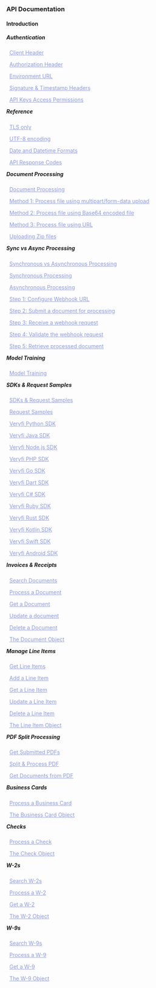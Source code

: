 <h3 className="h3-title" id="new-api-docs-toc">API Documentation</h3>

<h4 className="h4-title bold-text">Introduction</h3>

<h5 className="h5-title bold-text">Authentication</h5>

<a href='/api/docs/auth/#new-api-docs-client-header' style="color: #8B99EE; margin-left: 8px">Client Header</a>

<a href='/api/docs/auth/#new-api-docs-authorization-header' style="color: #8B99EE; margin-left: 8px">Authorization Header</a>

<a href='/api/docs/auth/#new-api-docs-enviroment-url' style="color: #8B99EE; margin-left: 8px">Environment URL</a>

<a href='/api/docs/auth/#new-api-docs-signature-timestamp' style="color: #8B99EE; margin-left: 8px">Signature & Timestamp Headers</a>

<a href='/api/docs/auth/#new-api-docs-api-keys-permission' style="color: #8B99EE; margin-left: 8px">API Keys Access Permissions</a>

<h5 className="h5-title bold-text" style="margin-top: 8px">Reference</h5>

<a href='/api/docs/api-docs-introduction-reference/#api-docs-tls' style="color: #8B99EE; margin-left: 8px">TLS only</a>

<a href='/api/docs/api-docs-introduction-reference/#api-docs-utf-encoding' style="color: #8B99EE; margin-left: 8px">UTF-8 encoding</a>

<a href='/api/docs/api-docs-introduction-reference/#api-docs-date-datetime' style="color: #8B99EE; margin-left: 8px">Date and Datetime Formats</a>

<a href='/api/docs/api-docs-introduction-reference/#api-docs-response-codes' style="color: #8B99EE; margin-left: 8px">API Response Codes</a>

<h5 className="h5-title bold-text" style="margin-top: 8px">Document Processing</h5>

<a href='/api/docs/documents/process/#api-docs-document-processing' style="color: #8B99EE; margin-left: 8px">Document Processing</a>

<a href='/api/docs/documents/process/#form-data-upload-new-api-docs' style="color: #8B99EE; margin-left: 8px">Method 1: Process file using multipart/form-data upload</a>

<a href='/api/docs/documents/process/#base-64-new-api-docs' style="color: #8B99EE; margin-left: 8px">Method 2: Process file using Base64 encoded file</a>

<a href='/api/docs/documents/process/#using-a-url-new-api-docs' style="color: #8B99EE; margin-left: 8px">Method 3: Process file using URL</a>

<a href='/api/docs/documents/process/#uploading-zip-file-new-api-docs' style="color: #8B99EE; margin-left: 8px">Uploading Zip files</a>

<h5 className="h5-title bold-text" style="margin-top: 8px">Sync vs Async Processing</h5>

<a href='/api/docs/api-docs-process-asynchronous/#api-docs-sync-async' style="color: #8B99EE; margin-left: 8px">Synchronous vs Asynchronous Processing</a>

<a href='/api/docs/api-docs-process-asynchronous/#synchronous-response-new-api-docs' style="color: #8B99EE; margin-left: 8px">Synchronous Processing</a>

<a href='/api/docs/api-docs-process-asynchronous/#asynchronous-new-api-docs' style="color: #8B99EE; margin-left: 8px">Asynchronous Processing</a>

<a href='/api/docs/api-docs-process-asynchronous/#set-webhooks-new-api-docs' style="color: #8B99EE; margin-left: 8px">Step 1: Configure Webhook URL</a>

<a href='/api/docs/api-docs-process-asynchronous/#submit-document-new-api-docs' style="color: #8B99EE; margin-left: 8px">Step 2: Submit a document for processing</a>

<a href='/api/docs/api-docs-process-asynchronous/#receive-webhook-new-api-docs' style="color: #8B99EE; margin-left: 8px">Step 3: Receive a webhook request</a>

<a href='/api/docs/api-docs-process-asynchronous/#validate-webhook-new-api-docs' style="color: #8B99EE; margin-left: 8px">Step 4: Validate the webhook request</a>

<a href='/api/docs/api-docs-process-asynchronous/#retrieve-document-new-api-docs' style="color: #8B99EE; margin-left: 8px">Step 5: Retrieve processed document</a>

<h5 className="h5-title bold-text" style="margin-top: 8px">Model Training</h5>

<a href='/api/docs/documents/train/#api-docs-model-training' style="color: #8B99EE; margin-left: 8px">Model Training</a>

<h5 className="h5-title bold-text" style="margin-top: 8px">SDKs & Request Samples</h5>

<a href='/api/docs/sdks/#sdk-samples-intro' style="color: #8B99EE; margin-left: 8px">SDKs & Request Samples</a>

<a href='/api/docs/sdks/#sdk-samples-uipath-postman' style="color: #8B99EE; margin-left: 8px">Request Samples</a>

<a href='api/docs/sdks/#python-sdk-new-api-docs' style="color: #8B99EE; margin-left: 8px">Veryfi Python SDK</a>

<a href='/api/docs/sdks/#java-sdk-new-api-docs' style="color: #8B99EE; margin-left: 8px">Veryfi Java SDK</a>

<a href='/api/docs/sdks/#node-sdk-new-api-docs' style="color: #8B99EE; margin-left: 8px">Veryfi Node.js SDK</a>

<a href='/api/docs/sdks/#php-sdk-new-api-docs' style="color: #8B99EE; margin-left: 8px">Veryfi PHP SDK</a>

<a href='/api/docs/sdks/#go-sdk-new-api-docs' style="color: #8B99EE; margin-left: 8px">Veryfi Go SDK</a>

<a href='/api/docs/sdks/#dart-sdk-new-api-docs' style="color: #8B99EE; margin-left: 8px">Veryfi Dart SDK</a>

<a href='/api/docs/sdks/#csharp-sdk-new-api-docs' style="color: #8B99EE; margin-left: 8px">Veryfi C# SDK</a>

<a href='/api/docs/sdks/#ruby-sdk-new-api-docs' style="color: #8B99EE; margin-left: 8px">Veryfi Ruby SDK</a>

<a href='/api/docs/sdks/#rust-sdk-new-api-docs' style="color: #8B99EE; margin-left: 8px">Veryfi Rust SDK</a>

<a href='/api/docs/sdks/#kotlin-sdk-new-api-docs' style="color: #8B99EE; margin-left: 8px">Veryfi Kotlin SDK</a>

<a href='/api/docs/sdks/#swift-sdk-new-api-docs' style="color: #8B99EE; margin-left: 8px">Veryfi Swift SDK</a>

<a href='/api/docs/sdks/#android-sdk-new-api-docs' style="color: #8B99EE; margin-left: 8px">Veryfi Android SDK</a>

<h5 className="h5-title bold-text" style="margin-top: 8px">Invoices & Receipts</h5>

<a href='/api/docs/api-docs-v2/#/paths/api-v8-partner-documents/get' style="color: #8B99EE; margin-left: 8px">Search Documents</a>

<a href='/api/docs/api-docs-v2/#/paths/api-v8-partner-documents/post' style="color: #8B99EE; margin-left: 8px">Process a Document</a>

<a href='/api/docs/api-docs-v2/#/paths/api-v8-partner-documents-document_id/get' style="color: #8B99EE; margin-left: 8px">Get a Document</a>

<a href='/api/docs/api-docs-v2/#/paths/api-v8-partner-documents-document_id/put' style="color: #8B99EE; margin-left: 8px">Update a document</a>

<a href='/api/docs/api-docs-v2/#/paths/api-v8-partner-documents-document_id/delete' style="color: #8B99EE; margin-left: 8px">Delete a Document</a>

<a href='/api/docs/api-docs-v2/#/schemas/Document' style="color: #8B99EE; margin-left: 8px">The Document Object</a>

<h5 className="h5-title bold-text" style="margin-top: 8px">Manage Line Items</h5>

<a href='/api/docs/api-docs-v2/#/operations/getLineItems' style="color: #8B99EE; margin-left: 8px">Get Line Items</a>

<a href='/api/docs/api-docs-v2/#/operations/addLineItem' style="color: #8B99EE; margin-left: 8px">Add a Line Item</a>

<a href='/api/docs/api-docs-v2/#/operations/getLineItem' style="color: #8B99EE; margin-left: 8px">Get a Line Item</a>

<a href='/api/docs/api-docs-v2/#/operations/updateLineItem' style="color: #8B99EE; margin-left: 8px">Update a Line Item</a>

<a href='/api/docs/api-docs-v2/#/operations/deleteLineItem' style="color: #8B99EE; margin-left: 8px">Delete a Line Item</a>

<a href='/api/docs/api-docs-v2/#/schemas/DetailedLineItem' style="color: #8B99EE; margin-left: 8px">The Line Item Object</a>

<h5 className="h5-title bold-text" style="margin-top: 8px">PDF Split Processing</h5>

<a href='/api/docs/api-docs-split-processing-v2/#/paths/api-v8-partner-documents-set-async/get' style="color: #8B99EE; margin-left: 8px">Get Submitted PDFs</a>

<a href='/api/docs/api-docs-split-processing-v2/#/paths/api-v8-partner-documents-set-async/post' style="color: #8B99EE; margin-left: 8px">Split & Process PDF</a>

<a href='/api/docs/api-docs-split-processing-v2/#/paths/api-v8-partner-documents-set-async-document_id/get' style="color: #8B99EE; margin-left: 8px">Get Documents from PDF</a>

<h5 className="h5-title bold-text" style="margin-top: 8px">Business Cards</h5>

<a href='/api/docs/api-docs-business-cards-v2/#/paths/api-v7-partner-business-cards/post' style="color: #8B99EE; margin-left: 8px">Process a Business Card</a>

<a href='/api/docs/api-docs-business-cards-v2/#/schemas/BusinessCard' style="color: #8B99EE; margin-left: 8px">The Business Card Object</a>

<h5 className="h5-title bold-text" style="margin-top: 8px">Checks</h5>

<a href='/api/docs/api-docs-checks-v2/#/operations/processCheck' style="color: #8B99EE; margin-left: 8px">Process a Check</a>

<a href='/api/docs/api-docs-checks-v2/#/schemas/Check' style="color: #8B99EE; margin-left: 8px">The Check Object</a>

<h5 className="h5-title bold-text" style="margin-top: 8px">W-2s</h5>

<a href='/api/docs/api-docs-w2-v2/#/paths/api-v8-partner-w2s/get' style="color: #8B99EE; margin-left: 8px">Search W-2s</a>

<a href='/api/docs/api-docs-w2-v2/#/paths/api-v8-partner-w2s/post' style="color: #8B99EE; margin-left: 8px">Process a W-2</a>

<a href='/api/docs/api-docs-w2-v2/#/paths/api-v8-partner-w2s-document_id/get' style="color: #8B99EE; margin-left: 8px">Get a W-2</a>

<a href='/api/docs/api-docs-w2-v2/#/schemas/W2Response' style="color: #8B99EE; margin-left: 8px">The W-2 Object</a>

<h5 className="h5-title bold-text" style="margin-top: 8px">W-9s</h5>

<a href='/api/docs/api-docs-w9-v2/#/paths/api-v8-partner-w9s/get' style="color: #8B99EE; margin-left: 8px">Search W-9s</a>

<a href='/api/docs/api-docs-w9-v2/#/paths/api-v8-partner-w9s/post' style="color: #8B99EE; margin-left: 8px">Process a W-9</a>

<a href='/api/docs/api-docs-w9-v2/#/paths/api-v8-partner-w9s-document_id/get' style="color: #8B99EE; margin-left: 8px">Get a W-9</a>

<a href='/api/docs/api-docs-w9-v2/#/schemas/W9' style="color: #8B99EE; margin-left: 8px">The W-9 Object</a>